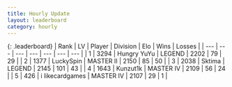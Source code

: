 ```yaml
---
title: Hourly Update
layout: leaderboard
category: hourly
---
```


{: .leaderboard}
| Rank | LV | Player | Division | Elo | Wins | Losses |
| --- | --- | --- | --- | --- | --- | --- |
| <span data-change="0">1</span> | 3294 | <span title="ID: 164871">Hungry YuYu</span> | LEGEND | <span data-change="0">2202</span> | <span data-change="0">79</span> | <span data-change="0">29</span> |
| <span data-change="8">2</span> | 1377 | <span title="ID: 498412">LuckySpin</span> | MASTER II | <span data-change="84">2150</span> | <span data-change="7">85</span> | <span data-change="1">50</span> |
| <span data-change="0">3</span> | 2038 | <span title="ID: 353063">Sktima</span> | LEGEND | <span data-change="40">2145</span> | <span data-change="12">101</span> | <span data-change="3">43</span> |
| <span data-change="-2">4</span> | 1643 | <span title="ID: 392407">Kunzut1k</span> | MASTER IV | <span data-change="0">2109</span> | <span data-change="0">56</span> | <span data-change="0">24</span> |
| <span data-change="3">5</span> | 426 | <span title="ID: 700593">i likecardgames</span> | MASTER IV | <span data-change="32">2107</span> | <span data-change="2">29</span> | <span data-change="0">1</span> |